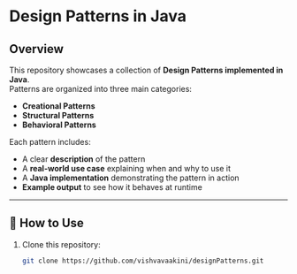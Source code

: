 # Design Patterns in Java  

##  Overview  
This repository showcases a collection of **Design Patterns implemented in Java**.  
Patterns are organized into three main categories:  
- **Creational Patterns**  
- **Structural Patterns**  
- **Behavioral Patterns**  

Each pattern includes:  
- A clear **description** of the pattern  
- A **real-world use case** explaining when and why to use it  
- A **Java implementation** demonstrating the pattern in action  
- **Example output** to see how it behaves at runtime  

---

## 📝 How to Use  
1. Clone this repository:  
   ```bash
   git clone https://github.com/vishvavaakini/designPatterns.git

 